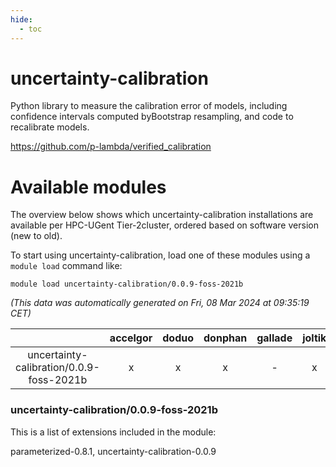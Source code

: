 ```yaml
---
hide:
  - toc
---
```


uncertainty-calibration
=======================


Python library to measure the calibration error of models, including confidence intervals computed byBootstrap resampling, and code to recalibrate models.

https://github.com/p-lambda/verified_calibration
# Available modules


The overview below shows which uncertainty-calibration installations are available per HPC-UGent Tier-2cluster, ordered based on software version (new to old).

To start using uncertainty-calibration, load one of these modules using a `module load` command like:

```shell
module load uncertainty-calibration/0.0.9-foss-2021b
```

*(This data was automatically generated on Fri, 08 Mar 2024 at 09:35:19 CET)*  

| |accelgor|doduo|donphan|gallade|joltik|skitty|
| :---: | :---: | :---: | :---: | :---: | :---: | :---: |
|uncertainty-calibration/0.0.9-foss-2021b|x|x|x|-|x|x|


### uncertainty-calibration/0.0.9-foss-2021b

This is a list of extensions included in the module:

parameterized-0.8.1, uncertainty-calibration-0.0.9